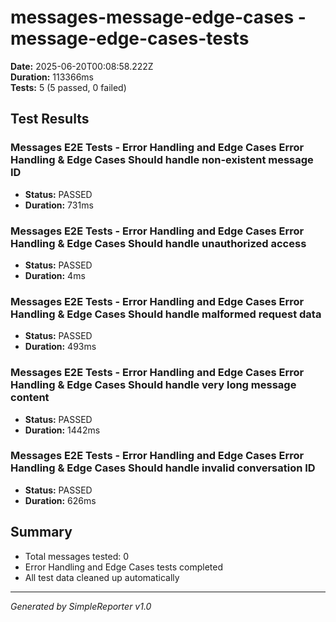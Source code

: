 # messages-message-edge-cases - message-edge-cases-tests

**Date:** 2025-06-20T00:08:58.222Z  
**Duration:** 113366ms  
**Tests:** 5 (5 passed, 0 failed)

## Test Results


### Messages E2E Tests - Error Handling and Edge Cases Error Handling & Edge Cases Should handle non-existent message ID
- **Status:** PASSED
- **Duration:** 731ms



### Messages E2E Tests - Error Handling and Edge Cases Error Handling & Edge Cases Should handle unauthorized access
- **Status:** PASSED
- **Duration:** 4ms



### Messages E2E Tests - Error Handling and Edge Cases Error Handling & Edge Cases Should handle malformed request data
- **Status:** PASSED
- **Duration:** 493ms



### Messages E2E Tests - Error Handling and Edge Cases Error Handling & Edge Cases Should handle very long message content
- **Status:** PASSED
- **Duration:** 1442ms



### Messages E2E Tests - Error Handling and Edge Cases Error Handling & Edge Cases Should handle invalid conversation ID
- **Status:** PASSED
- **Duration:** 626ms



## Summary

- Total messages tested: 0
- Error Handling and Edge Cases tests completed
- All test data cleaned up automatically

---
*Generated by SimpleReporter v1.0*
